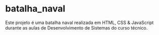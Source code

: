 # batalha_naval
Este projeto é uma batalha naval realizada em HTML, CSS &amp; JavaScript durante as aulas de Desenvolvimento de Sistemas do curso técnico.
